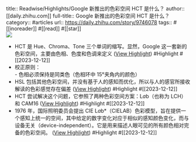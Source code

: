 title:: Readwise/Highlights/Google 新推出的色彩空间 HCT 是什么？
author:: [[daily.zhihu.com]]
full-title:: Google 新推出的色彩空间 HCT 是什么？
category:: #articles
url:: https://daily.zhihu.com/story/9746078
tags:: #[[inoreader]] #[[read]] #[[star]]  
![](https://readwise-assets.s3.amazonaws.com/static/images/article0.00998d930354.png)
- HCT 是 Hue、Chroma、Tone 三个单词的缩写。显然，Google 这一套新的色彩空间，主要由色相、色度和色调来定义 ([View Highlight](https://read.readwise.io/read/01hhecqzze0ggybvd84rsy09r3)) #Highlight #[[2023-12-12]]
- 校正原则：  
  \- 色相必须保持是同类色（色相环中 15°夹角内的颜色）
- HSL 包括其他色彩空间，并没有基于人的感知而优化，所以与人的感官所接收解读的色彩感觉存在偏差 ([View Highlight](https://read.readwise.io/read/01hhecszx3aqthehf5sm9r0g7h)) #Highlight #[[2023-12-12]]
- HCT 尝试解决这个问题，它参照了两种色彩空间方案：L*a*b（也称为 LCH）和 CAM16 ([View Highlight](https://read.readwise.io/read/01hhect4z31fj2t54qwb64yaeq)) #Highlight #[[2023-12-12]]
- 1976 年，国际照明委员会提出 CIE L*a*b*（CIELAB）色彩模型，旨在提供一个感知上统一的空间，其中给定的数字变化对应于相似的感知颜色变化，而与设备无关（device-independent）。它是用来描述人眼可见的所有颜色相对完备的色彩空间。 ([View Highlight](https://read.readwise.io/read/01hhecte93qy3p5kpm13f2nhjz)) #Highlight #[[2023-12-12]]